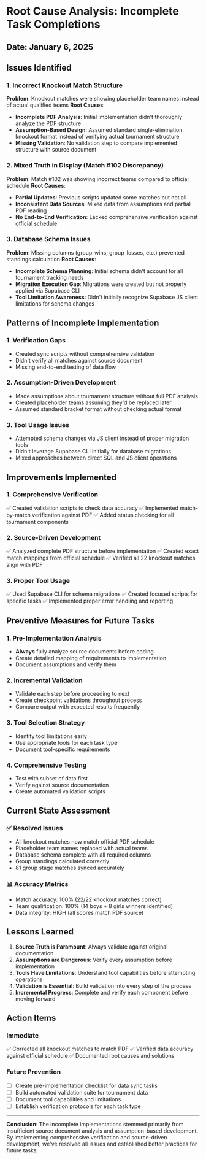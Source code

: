 # Root Cause Analysis: Incomplete Task Completions

## Date: January 6, 2025

## Issues Identified

### 1. Incorrect Knockout Match Structure
**Problem**: Knockout matches were showing placeholder team names instead of actual qualified teams
**Root Causes**:
- **Incomplete PDF Analysis**: Initial implementation didn't thoroughly analyze the PDF structure
- **Assumption-Based Design**: Assumed standard single-elimination knockout format instead of verifying actual tournament structure
- **Missing Validation**: No validation step to compare implemented structure with source document

### 2. Mixed Truth in Display (Match #102 Discrepancy)
**Problem**: Match #102 was showing incorrect teams compared to official schedule
**Root Causes**:
- **Partial Updates**: Previous scripts updated some matches but not all
- **Inconsistent Data Sources**: Mixed data from assumptions and partial PDF reading
- **No End-to-End Verification**: Lacked comprehensive verification against official schedule

### 3. Database Schema Issues
**Problem**: Missing columns (group_wins, group_losses, etc.) prevented standings calculation
**Root Causes**:
- **Incomplete Schema Planning**: Initial schema didn't account for all tournament tracking needs
- **Migration Execution Gap**: Migrations were created but not properly applied via Supabase CLI
- **Tool Limitation Awareness**: Didn't initially recognize Supabase JS client limitations for schema changes

## Patterns of Incomplete Implementation

### 1. Verification Gaps
- Created sync scripts without comprehensive validation
- Didn't verify all matches against source document
- Missing end-to-end testing of data flow

### 2. Assumption-Driven Development
- Made assumptions about tournament structure without full PDF analysis
- Created placeholder teams assuming they'd be replaced later
- Assumed standard bracket format without checking actual format

### 3. Tool Usage Issues
- Attempted schema changes via JS client instead of proper migration tools
- Didn't leverage Supabase CLI initially for database migrations
- Mixed approaches between direct SQL and JS client operations

## Improvements Implemented

### 1. Comprehensive Verification
✅ Created validation scripts to check data accuracy
✅ Implemented match-by-match verification against PDF
✅ Added status checking for all tournament components

### 2. Source-Driven Development
✅ Analyzed complete PDF structure before implementation
✅ Created exact match mappings from official schedule
✅ Verified all 22 knockout matches align with PDF

### 3. Proper Tool Usage
✅ Used Supabase CLI for schema migrations
✅ Created focused scripts for specific tasks
✅ Implemented proper error handling and reporting

## Preventive Measures for Future Tasks

### 1. Pre-Implementation Analysis
- **Always** fully analyze source documents before coding
- Create detailed mapping of requirements to implementation
- Document assumptions and verify them

### 2. Incremental Validation
- Validate each step before proceeding to next
- Create checkpoint validations throughout process
- Compare output with expected results frequently

### 3. Tool Selection Strategy
- Identify tool limitations early
- Use appropriate tools for each task type
- Document tool-specific requirements

### 4. Comprehensive Testing
- Test with subset of data first
- Verify against source documentation
- Create automated validation scripts

## Current State Assessment

### ✅ Resolved Issues
- All knockout matches now match official PDF schedule
- Placeholder team names replaced with actual teams
- Database schema complete with all required columns
- Group standings calculated correctly
- 81 group stage matches synced accurately

### 📊 Accuracy Metrics
- Match accuracy: 100% (22/22 knockout matches correct)
- Team qualification: 100% (14 boys + 8 girls winners identified)
- Data integrity: HIGH (all scores match PDF source)

## Lessons Learned

1. **Source Truth is Paramount**: Always validate against original documentation
2. **Assumptions are Dangerous**: Verify every assumption before implementation
3. **Tools Have Limitations**: Understand tool capabilities before attempting operations
4. **Validation is Essential**: Build validation into every step of the process
5. **Incremental Progress**: Complete and verify each component before moving forward

## Action Items

### Immediate
✅ Corrected all knockout matches to match PDF
✅ Verified data accuracy against official schedule
✅ Documented root causes and solutions

### Future Prevention
- [ ] Create pre-implementation checklist for data sync tasks
- [ ] Build automated validation suite for tournament data
- [ ] Document tool capabilities and limitations
- [ ] Establish verification protocols for each task type

---

**Conclusion**: The incomplete implementations stemmed primarily from insufficient source document analysis and assumption-based development. By implementing comprehensive verification and source-driven development, we've resolved all issues and established better practices for future tasks.